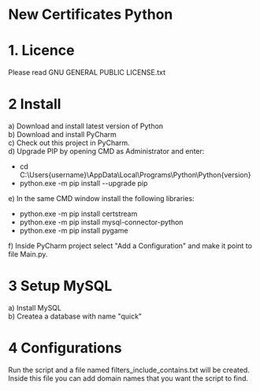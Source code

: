 # New Certificates Python 


# 1. Licence
Please read GNU GENERAL PUBLIC LICENSE.txt

# 2 Install
a) Download and install latest version of Python<br />
b) Download and install PyCharm<br />
c) Check out this project in PyCharm. <br />
d) Upgrade PIP by opening CMD as Administrator and enter:

* cd C:\Users\{username}\AppData\Local\Programs\Python\Python{version}
* python.exe -m pip install --upgrade pip

e) In the same CMD window install the following libraries: 

* python.exe -m pip install certstream<br />
* python.exe -m pip install mysql-connector-python<br />
* python.exe -m pip install pygame

f) Inside PyCharm project select "Add a Configuration" and make it point to file Main.py.

# 3 Setup MySQL
a) Install MySQL<br />
b) Createa a database with name "quick"

# 4 Configurations
Run the script and a file named filters_include_contains.txt will be created.
Inside this file you can add domain names that you want the script to find. 
